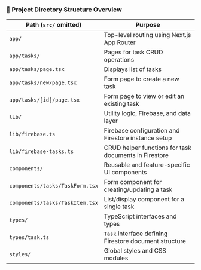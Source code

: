 ### 📁 Project Directory Structure Overview

| Path (`src/` omitted)           | Purpose                                                |
| ------------------------------- | ------------------------------------------------------ |
| `app/`                          | Top-level routing using Next.js App Router             |
| `app/tasks/`                    | Pages for task CRUD operations                         |
| `app/tasks/page.tsx`            | Displays list of tasks                                 |
| `app/tasks/new/page.tsx`        | Form page to create a new task                         |
| `app/tasks/[id]/page.tsx`       | Form page to view or edit an existing task             |
| `lib/`                          | Utility logic, Firebase, and data layer                |
| `lib/firebase.ts`               | Firebase configuration and Firestore instance setup    |
| `lib/firebase-tasks.ts`         | CRUD helper functions for task documents in Firestore  |
| `components/`                   | Reusable and feature-specific UI components            |
| `components/tasks/TaskForm.tsx` | Form component for creating/updating a task            |
| `components/tasks/TaskItem.tsx` | List/display component for a single task               |
| `types/`                        | TypeScript interfaces and types                        |
| `types/task.ts`                 | `Task` interface defining Firestore document structure |
| `styles/`                       | Global styles and CSS modules                          |

